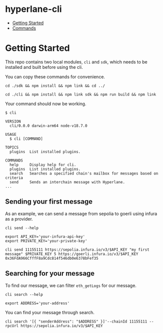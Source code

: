 hyperlane-cli
=================

<!-- toc -->
* [Getting Started](#usage)
* [Commands](#commands)
<!-- tocstop -->

# Getting Started
<!-- usage -->
This repo contains two local modules, `cli` and `sdk`, which needs to be installed and
built before using the cli. 

You can copy these commands for convenience.

```sh-session
cd ./sdk && npm install && npm link && cd ../
```

```sh-session
cd ./cli && npm install && npm link sdk && npm run build && npm link
```

Your command should now be working.

```sh-session
$ cli

VERSION
  cli/0.0.0 darwin-arm64 node-v18.7.0

USAGE
  $ cli [COMMAND]

TOPICS
  plugins  List installed plugins.

COMMANDS
  help     Display help for cli.
  plugins  List installed plugins.
  search   Searches a specified chain's mailbox for messages based on criteria
  send     Sends an interchain message with Hyperlane.
...
```

## Sending your first message

As an example, we can send a message from sepolia to goerli using infura as a provider.

```sh-session
cli send --help
```

```sh-session
export API_KEY='your-infura-api-key'
export PRIVATE_KEY='your-private-key'
```

```sh-session
cli send 11155111 https://sepolia.infura.io/v3/$API_KEY "my first message" $PRIVATE_KEY 5 https://goerli.infura.io/v3/$API_KEY 0x36FdA966CfffF8a9Cdc814f546db0e6378bFef35
```

## Searching for your message

To find our message, we can filter `eth_getLogs` for our message.

```sh-session
cli search --help
```

```sh-session
export ADDRESS='your-address'
```

You can find your message through search.
```sh-session
cli search '[{ "senderAddress": "$ADDRESS" }]'--chainId 11155111 --rpcUrl https://sepolia.infura.io/v3/$API_KEY
```
